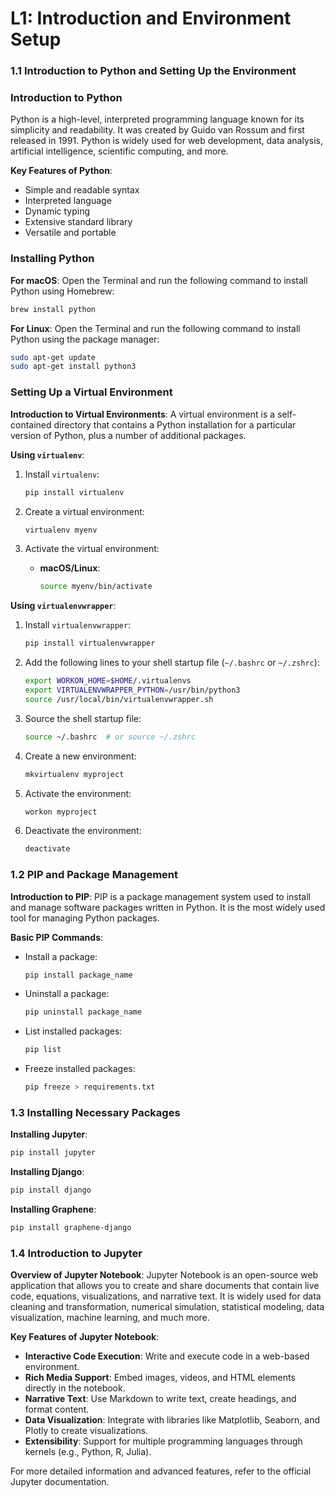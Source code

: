 # L1: Introduction and Environment Setup

### 1.1 Introduction to Python and Setting Up the Environment

### Introduction to Python

Python is a high-level, interpreted programming language known for its simplicity and readability. It was created by Guido van Rossum and first released in 1991. Python is widely used for web development, data analysis, artificial intelligence, scientific computing, and more.

**Key Features of Python**:

- Simple and readable syntax
- Interpreted language
- Dynamic typing
- Extensive standard library
- Versatile and portable

### Installing Python

**For macOS**:
Open the Terminal and run the following command to install Python using Homebrew:

```bash
brew install python
```

**For Linux**:
Open the Terminal and run the following command to install Python using the package manager:

```bash
sudo apt-get update
sudo apt-get install python3
```

### Setting Up a Virtual Environment

**Introduction to Virtual Environments**:
A virtual environment is a self-contained directory that contains a Python installation for a particular version of Python, plus a number of additional packages.

**Using `virtualenv`**:

1. Install `virtualenv`:
    
    ```bash
    pip install virtualenv
    ```
    
2. Create a virtual environment:
    
    ```bash
    virtualenv myenv
    ```
    
3. Activate the virtual environment:
    - **macOS/Linux**:
        
        ```bash
        source myenv/bin/activate
        ```
        

**Using `virtualenvwrapper`**:

1. Install `virtualenvwrapper`:
    
    ```bash
    pip install virtualenvwrapper
    ```
    
2. Add the following lines to your shell startup file (`~/.bashrc` or `~/.zshrc`):
    
    ```bash
    export WORKON_HOME=$HOME/.virtualenvs
    export VIRTUALENVWRAPPER_PYTHON=/usr/bin/python3
    source /usr/local/bin/virtualenvwrapper.sh
    ```
    
3. Source the shell startup file:
    
    ```bash
    source ~/.bashrc  # or source ~/.zshrc
    ```
    
4. Create a new environment:
    
    ```bash
    mkvirtualenv myproject
    ```
    
5. Activate the environment:
    
    ```bash
    workon myproject
    ```
    
6. Deactivate the environment:
    
    ```bash
    deactivate
    ```
    

### 1.2 PIP and Package Management

**Introduction to PIP**:
PIP is a package management system used to install and manage software packages written in Python. It is the most widely used tool for managing Python packages.

**Basic PIP Commands**:

- Install a package:
    
    ```bash
    pip install package_name
    ```
    
- Uninstall a package:
    
    ```bash
    pip uninstall package_name
    ```
    
- List installed packages:
    
    ```bash
    pip list
    ```
    
- Freeze installed packages:
    
    ```bash
    pip freeze > requirements.txt
    ```
    

### 1.3 Installing Necessary Packages

**Installing Jupyter**:

```bash
pip install jupyter
```

**Installing Django**:

```bash
pip install django
```

**Installing Graphene**:

```bash
pip install graphene-django
```

### 1.4 Introduction to Jupyter

**Overview of Jupyter Notebook**:
Jupyter Notebook is an open-source web application that allows you to create and share documents that contain live code, equations, visualizations, and narrative text. It is widely used for data cleaning and transformation, numerical simulation, statistical modeling, data visualization, machine learning, and much more.

**Key Features of Jupyter Notebook**:

- **Interactive Code Execution**: Write and execute code in a web-based environment.
- **Rich Media Support**: Embed images, videos, and HTML elements directly in the notebook.
- **Narrative Text**: Use Markdown to write text, create headings, and format content.
- **Data Visualization**: Integrate with libraries like Matplotlib, Seaborn, and Plotly to create visualizations.
- **Extensibility**: Support for multiple programming languages through kernels (e.g., Python, R, Julia).

For more detailed information and advanced features, refer to the official Jupyter documentation.